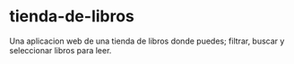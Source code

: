 # tienda-de-libros
Una aplicacion web de una tienda de libros donde puedes; filtrar, buscar y seleccionar libros para leer.
